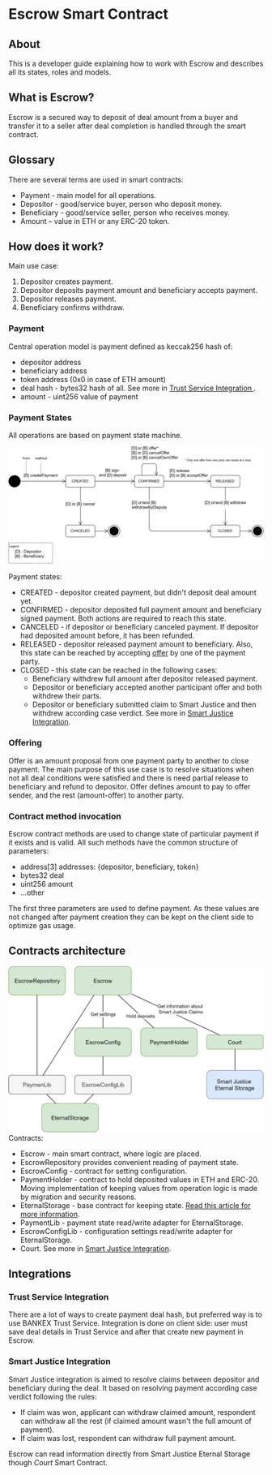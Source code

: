 # Escrow Smart Contract

## About
This is a developer guide explaining how to work with Escrow and describes all its states, roles and models.

## What is Escrow?
Escrow is a secured way to deposit of deal amount from a buyer and transfer it to a seller after deal completion is handled through the smart contract.

## Glossary
There are several terms are used in smart contracts:
* Payment - main model for all operations.
* Depositor - good/service buyer, person who deposit money.
* Beneficiary - good/service seller, person who receives money.
* Amount – value in ETH or any ERC-20 token.

## How does it work?
Main use case:
1. Depositor creates payment.
2. Depositor deposits payment amount and beneficiary accepts payment.
3. Depositor releases payment.
4. Beneficiary confirms withdraw.

### Payment
Central operation model is payment defined as keccak256 hash of:
* depositor address
* beneficiary address
* token address (0x0 in case of ETH amount)
* deal hash - bytes32 hash of all. See more in [Trust Service Integration ](#trust-service-integration).
* amount - uint256 value of payment

### Payment States
All operations are based on payment state machine.

![Payment state machine](./docs/payment-state-machine.png)

Payment states:
* CREATED - depositor created payment, but didn't deposit deal amount yet. 
* CONFIRMED - depositor deposited full payment amount and beneficiary signed payment. Both actions are required to reach this state.
* CANCELED - if depositor or beneficiary canceled payment. If depositor had deposited amount before, it has been refunded.
* RELEASED - depositor released payment amount to beneficiary. Also, this state can be reached by accepting [offer](#offering) by one of the payment party.
* CLOSED - this state can be reached in the following cases:
    * Beneficiary withdrew full amount after depositor released payment.
    * Depositor or beneficiary accepted another participant offer and both withdrew their parts.
    * Depositor or beneficiary submitted claim to Smart Justice and then withdrew according case verdict. See more in [Smart Justice Integration](#smart-justice-integration).

### Offering

Offer is an amount proposal from one payment party to another to close payment. The main purpose of this use case is to resolve situations when not all deal conditions were satisfied and there is need partial release to beneficiary and refund to depositor.
Offer defines amount to pay to offer sender, and the rest (amount-offer) to another party.

### Contract method invocation 

Escrow contract methods are used to change state of particular payment if it exists and is valid. All such methods have the common structure of parameters:
* address[3] addresses: {depositor, beneficiary, token}
* bytes32 deal
* uint256 amount
* ...other

The first three parameters are used to define payment. As these values are not changed after payment creation they can be kept on the client side to optimize gas usage.

## Contracts architecture
![Payment state machine](./docs/contracts-architecture.png)
Contracts:
* Escrow - main smart contract, where logic are placed.
* EscrowRepository provides convenient reading of payment state.
* EscrowConfig - contract for setting configuration.
* PaymentHolder - contract to hold deposited values in ETH and ERC-20. Moving implementation of keeping values from operation logic is made by migration and security reasons.
* EternalStorage - base contract for keeping state. [Read this article for more information](https://medium.com/rocket-pool/upgradable-solidity-contract-design-54789205276d).
* PaymentLib - payment state read/write adapter for EternalStorage.
* EscrowConfigLib - configuration settings read/write adapter for EternalStorage.
* Court. See more in [Smart Justice Integration](#smart-justice-integration).


## Integrations

### Trust Service Integration 
There are a lot of ways to create payment deal hash, but preferred way is to use BANKEX Trust Service. Integration is done on client side: user must save deal details in Trust Service and after that create new payment in Escrow.

### Smart Justice Integration
Smart Justice integration is aimed to resolve claims between depositor and beneficiary during the deal. It based on resolving payment according case verdict following the rules:
* If claim was won, applicant can withdraw claimed amount, respondent can withdraw all the rest (if claimed amount wasn't the full amount of payment).
* If claim was lost, respondent can withdraw full payment amount.

Escrow can read information directly from Smart Justice Eternal Storage though *Court* Smart Contract.